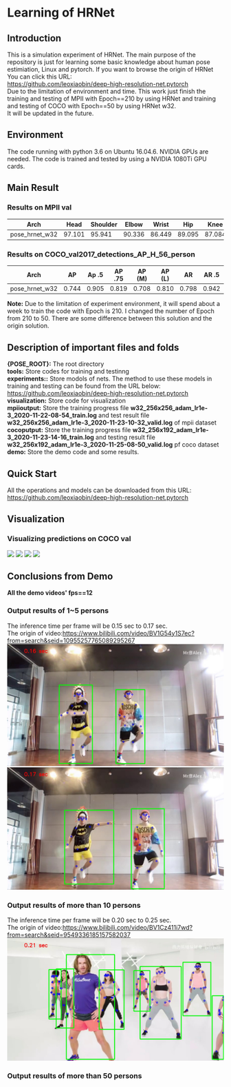 # Learning of HRNet
## Introduction
This is a simulation experiment of HRNet. The main purpose of the repository is just for learning some basic knowledge about human pose estimiation, Linux and pytorch. 
If you want to browse the origin of HRNet
You can click this URL:<br>https://github.com/leoxiaobin/deep-high-resolution-net.pytorch<br>
Due to the limitation of environment and time. This work just finish the training and testing of MPII with Epoch==210 by using HRNet and training and testing of COCO with Epoch==50 by using HRNet w32.<br>It will be updated in the future.

Environment
---
The code running with python 3.6 on Ubuntu 16.04.6. NVIDIA GPUs are needed. The code is trained and tested by using a NVIDIA 1080Ti GPU cards.

Main Result
---
### Results on MPII val
 | Arch | Head | Shoulder | Elbow | Wrist | Hip | Knee | Ankle | Mean | Mean@0.1 |
 |---|---|---|---|---|---|---|---|---|---|
 | pose_hrnet_w32 | 97.101 | 95.941 | 90.336 | 86.449 | 89.095 | 87.084 | 83.278 | 90.330 | 37.702 |
### Results on COCO_val2017_detections_AP_H_56_person
 | Arch | AP | Ap .5 | AP .75 | AP (M) | AP (L) | AR | AR .5 | AR .75 | AR (M) | AR (L) |
 |---|---|---|---|---|---|---|---|---|---|---|
 | pose_hrnet_w32 | 0.744 | 0.905 | 0.819 | 0.708 | 0.810 | 0.798 | 0.942 | 0.865 | 0.757 | 0.858 |
 
 **Note:**
 Due to the limitation of experiment environment, it will spend about a week to train the code with Epoch is 210. I changed the number of Epoch from 210 to 50. There are some difference between this solution and the origin solution.
 
Description of important files and folds
---
**{POSE_ROOT}:** The root directory<br>**tools:** Store codes for training and testinng<br>**experiments::** Store modols of nets. The method to use these models in training and testing can be found from the URL below:<br>https://github.com/leoxiaobin/deep-high-resolution-net.pytorch<br>**visualization:** Store code for visualization<br>**mpiioutput:** Store the training progress file **w32_256x256_adam_lr1e-3_2020-11-22-08-54_train.log** and test result file **w32_256x256_adam_lr1e-3_2020-11-23-10-32_valid.log** of mpii dataset<br>**cocoputput:** Store the training progress file **w32_256x192_adam_lr1e-3_2020-11-23-14-16_train.log** and testing result file **w32_256x192_adam_lr1e-3_2020-11-25-08-50_valid.log** pf coco dataset<br>**demo:** Store the demo code and some results.

## Quick Start
All the operations and models can be downloaded from this URL:
https://github.com/leoxiaobin/deep-high-resolution-net.pytorch

## Visualization
### Visualizing predictions on COCO val
![](https://github.com/a962097364/LearningofHRNet/blob/main/%7BPOSE_ROOT%7D/figure/resultsscore_584_id_12639_000000012639.png)
![](https://github.com/a962097364/LearningofHRNet/blob/main/%7BPOSE_ROOT%7D/figure/resultsscore_614_id_138639_000000138639.png)
![](https://github.com/a962097364/LearningofHRNet/blob/main/%7BPOSE_ROOT%7D/figure/resultsscore_734_id_3156_000000003156.png)
![](https://github.com/a962097364/LearningofHRNet/blob/main/%7BPOSE_ROOT%7D/figure/resultsscore_846_id_64718_000000064718.png)

## Conclusions from Demo 
**All the demo videos' fps==12**<br>
### Output results of 1~5 persons
The inference time per frame will be 0.15 sec to 0.17 sec.<br>
The origin of video:https://www.bilibili.com/video/BV1G54y1S7ec?from=search&seid=10955257765089295267
![](https://github.com/a962097364/Learning-of-HRNet/blob/main/%7BPOSE_ROOT%7D/demo/1.png)
![](https://github.com/a962097364/Learning-of-HRNet/blob/main/%7BPOSE_ROOT%7D/demo/2.png)
### Output results of more than 10 persons
The inference time per frame will be 0.20 sec to 0.25 sec.<br>
The origin of video:https://www.bilibili.com/video/BV1Cz411i7wd?from=search&seid=9549336185157582037
![](https://github.com/a962097364/Learning-of-HRNet/blob/main/%7BPOSE_ROOT%7D/demo/3.png)
### Output results of more than 50 persons


